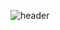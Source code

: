 ![header](https://capsule-render.vercel.app/api?type=waving&height=200&color=gradient&text=Hi%20🙊&textBg=false&animation=scaleIn)

<!---
jysngmb/jysngmb is a ✨ special ✨ repository because its `README.md` (this file) appears on your GitHub profile.
You can click the Preview link to take a look at your changes.
--->
